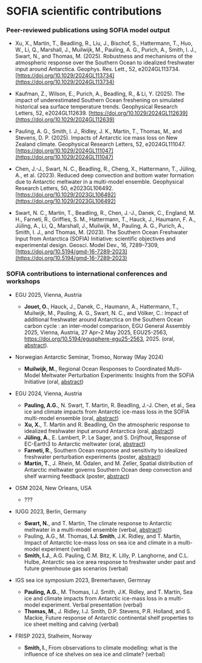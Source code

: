 # SOFIA scientific contributions

### Peer-reviewed publications using SOFIA model output
<!---
* add new items to top of lists so that most recent activity is seen first
* no default syntax, simply copy-paste the "how-to-cite" line from the publication:
-->
- Xu, X., Martin, T., Beadling, R., Liu, J., Bischof, S., Hattermann, T., Huo, W., Li, Q., Marshall, J., Muilwijk, M., Pauling, A. G., Purich, A., Smith, I. J., Swart, N., and Thomas, M. (2025). Robustness and mechanisms of the atmospheric response over the Southern Ocean to idealized freshwater input around Antarctica. Geophys. Res. Lett., 52, e2024GL113734. [https://doi.org/10.1029/2024GL113734](https://doi.org/10.1029/2024GL113734)

- Kaufman, Z., Wilson, E., Purich, A., Beadling, R., & Li, Y. (2025). The impact of underestimated Southern Ocean freshening on simulated historical sea surface temperature trends. Geophysical Research Letters, 52, e2024GL112639. [https://doi.org/10.1029/2024GL112639](https://doi.org/10.1029/2024GL112639)

- Pauling, A. G., Smith, I. J., Ridley, J. K., Martin, T., Thomas, M., and Stevens, D. P. (2025). Impacts of Antarctic ice mass loss on New Zealand climate. Geophysical Research Letters, 52, e2024GL111047. [https://doi.org/10.1029/2024GL111047](https://doi.org/10.1029/2024GL111047)

- Chen, J.-J., Swart, N. C., Beadling, R., Cheng, X., Hattermann, T., Jüling, A., et al. (2023). Reduced deep convection and bottom water formation due to Antarctic meltwater in a multi-model ensemble. Geophysical Research Letters, 50, e2023GL106492. [https://doi.org/10.1029/2023GL106492](https://doi.org/10.1029/2023GL106492)

- Swart, N. C., Martin, T., Beadling, R., Chen, J.-J., Danek, C., England, M. H., Farneti, R., Griffies, S. M., Hattermann, T., Hauck, J., Haumann, F. A., Jüling, A., Li, Q., Marshall, J., Muilwijk, M., Pauling, A. G., Purich, A., Smith, I. J., and Thomas, M. (2023). The Southern Ocean Freshwater Input from Antarctica (SOFIA) Initiative: scientific objectives and experimental design. Geosci. Model Dev., 16, 7289–7309, [https://doi.org/10.5194/gmd-16-7289-2023](https://doi.org/10.5194/gmd-16-7289-2023)



### SOFIA contributions to international conferences and workshops

<!---
- FRISP 2024, Bremerhaven, Germany
  - Hatterman, T., ???
-->    
- EGU 2025, Vienna, Austria
  - **Jouet, O.**, Hauck, J., Danek, C., Haumann, A., Hattermann, T., Muilwijk, M., Pauling, A. G., Swart, N. C., and Völker, C.: Impact of additional freshwater around Antarctica on the Southern Ocean carbon cycle : an inter-model comparison, EGU General Assembly 2025, Vienna, Austria, 27 Apr–2 May 2025, EGU25-2563, https://doi.org/10.5194/egusphere-egu25-2563, 2025. (oral, [abstract](https://doi.org/10.5194/egusphere-egu25-2563)).

- Norwegian Antarctic Seminar, Tromso, Norway (May 2024)
  - **Muilwijk, M.**, Regional Ocean Responses to Coordinated Multi-Model Meltwater Perturbation Experiments: Insights from the SOFIA Initiative (oral, [abstract](https://tryggve.npolar.no/WEB/Arrangementer/Antarktisseminaret-2024-book-of-abstracts.pdf))

- EGU 2024, Vienna, Austria
  - **Pauling, A.G.**, N. Swart, T. Martin, R. Beadling, J.-J. Chen, et al., Sea ice and climate impacts from Antarctic ice-mass loss in the SOFIA multi-model ensemble (oral, [abstract](https://doi.org/10.5194/egusphere-egu24-12592))
  - **Xu, X.**, T. Martin and R. Beadling, On the atmospheric response to idealized freshwater input around Antarctica (oral, [abstract](https://doi.org/10.5194/egusphere-egu24-894))
  - **Jüling, A.**, E. Lambert, P. Le Sager, and S. Drijfhout, Response of EC-Earth3 to Antarctic meltwater (oral, [abstract](https://doi.org/10.5194/egusphere-egu24-17841))
  - **Farneti, R.**, Southern Ocean response and sensitivity to idealized freshwater perturbation experiments (poster, [abstract](https://doi.org/10.5194/egusphere-egu24-17598))
  - **Martin, T.**, J. Rhein, M. Ödalen, and M. Zeller, Spatial distribution of Antarctic meltwater governs Southern Ocean deep convection and shelf warming feedback (poster, [abstract](https://doi.org/10.5194/egusphere-egu24-12570))

- OSM 2024, New Orleans, USA
  - ???

- IUGG 2023, Berlin, Germany
  - **Swart, N.**, and T. Martin, The climate response to Antarctic meltwater in a multi-model ensemble (verbal, [abstract](https://c-in.floq.live/event/iugg2023berlin/daily_program_iapso?objectClass=timeslot&objectId=649483f664c73802ac74542d&type=detail))
  - Pauling, A.G., M. Thomas, **I.J. Smith**, J.K. Ridley, and T. Martin, Impact of Antarctic Ice-mass loss on sea ice and climate in a multi-model experiment (verbal)
  - **Smith, I.J.**, A.G. Pauling, C.M. Bitz, K. Lilly, P. Langhorne, and C.L. Hulbe, Antarctic sea ice area response to freshwater under past and future greenhouse gas scenarios (verbal)
 
- IGS sea ice symposium 2023, Bremerhaven, Germnay
  - **Pauling, A.G.**, M. Thomas, I.J. Smith, J.K. Ridley, and T. Martin, Sea ice and climate impacts from Antarctic ice-mass loss in a multi-model experiment. Verbal presentation (verbal)
  - **Thomas, M.**, J. Ridley, I.J. Smith, D.P. Stevens, P.R. Holland, and S. Mackie, Future response of Antarctic continental shelf properties to ice sheet melting and calving (verbal)

- FRISP 2023, Stalheim, Norway
  - **Smith, I.**, From observations to climate modelling: what is the influence of ice shelves on sea ice and climate? (verbal)
